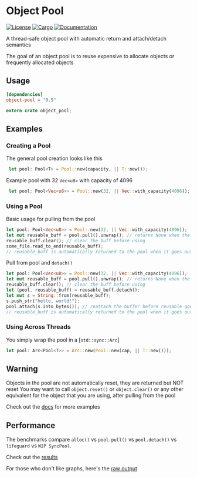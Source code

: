 # Object Pool
[![License](https://img.shields.io/badge/license-MIT%2FApache--2.0-blue.svg)](
https://github.com/CJP10/object-pool)
[![Cargo](https://img.shields.io/crates/v/object-pool.svg)](
https://crates.io/crates/object-pool)
[![Documentation](https://docs.rs/object-pool/badge.svg)](
https://docs.rs/object-pool)

A thread-safe object pool with automatic return and attach/detach semantics

The goal of an object pool is to reuse expensive to allocate objects or frequently allocated objects

## Usage
```toml
[dependencies]
object-pool = "0.5"
```
```rust
extern crate object_pool;
```
## Examples

### Creating a Pool

The general pool creation looks like this
```rust
 let pool: Pool<T> = Pool::new(capacity, || T::new());
```
Example pool with 32 `Vec<u8>` with capacity of 4096
```rust
 let pool: Pool<Vec<u8>> = Pool::new(32, || Vec::with_capacity(4096));
```

### Using a Pool

Basic usage for pulling from the pool
```rust
let pool: Pool<Vec<u8>> = Pool::new(32, || Vec::with_capacity(4096));
let mut reusable_buff = pool.pull().unwrap(); // returns None when the pool is saturated
reusable_buff.clear(); // clear the buff before using
some_file.read_to_end(reusable_buff);
// reusable_buff is automatically returned to the pool when it goes out of scope
```
Pull from pool and `detach()`
```rust
let pool: Pool<Vec<u8>> = Pool::new(32, || Vec::with_capacity(4096));
let mut reusable_buff = pool.pull().unwrap(); // returns None when the pool is saturated
reusable_buff.clear(); // clear the buff before using
let (pool, reusable_buff) = reusable_buff.detach();
let mut s = String::from(reusable_buff);
s.push_str("hello, world!");
pool.attach(s.into_bytes()); // reattach the buffer before reusable goes out of scope
// reusable_buff is automatically returned to the pool when it goes out of scope
```

### Using Across Threads

You simply wrap the pool in a [`std::sync::Arc`]
```rust
let pool: Arc<Pool<T>> = Arc::new(Pool::new(cap, || T::new()));
```

## Warning

Objects in the pool are not automatically reset, they are returned but NOT reset
You may want to call `object.reset()` or  `object.clear()`
or any other equivalent for the object that you are using, after pulling from the pool

Check out the [docs] for more examples

## Performance
The benchmarks compare `alloc()` vs `pool.pull()` vs `pool.detach()` vs `lifeguard` vs `WIP SyncPool`.

Check out the [results]

For those who don't like graphs, here's the [raw output]

[raw output]: https://github.com/CJP10/object-pool/blob/master/BENCHMARK.md
[docs]: https://docs.rs/object-pool
[benches]: https://github.com/CJP10/object-pool/blob/master/src/lib.rs#L232
[`Arc`]: https://doc.rust-lang.org/stable/std/sync/struct.Arc.html
[results]: https://cjp10.github.io/object-pool/benches/criterion/report/index.html
